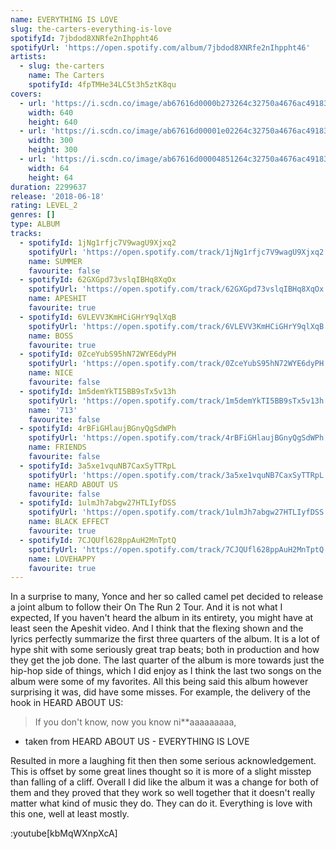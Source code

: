 ```yaml
---
name: EVERYTHING IS LOVE
slug: the-carters-everything-is-love
spotifyId: 7jbdod8XNRfe2nIhppht46
spotifyUrl: 'https://open.spotify.com/album/7jbdod8XNRfe2nIhppht46'
artists:
  - slug: the-carters
    name: The Carters
    spotifyId: 4fpTMHe34LC5t3h5ztK8qu
covers:
  - url: 'https://i.scdn.co/image/ab67616d0000b273264c32750a4676ac49183fbb'
    width: 640
    height: 640
  - url: 'https://i.scdn.co/image/ab67616d00001e02264c32750a4676ac49183fbb'
    width: 300
    height: 300
  - url: 'https://i.scdn.co/image/ab67616d00004851264c32750a4676ac49183fbb'
    width: 64
    height: 64
duration: 2299637
release: '2018-06-18'
rating: LEVEL_2
genres: []
type: ALBUM
tracks:
  - spotifyId: 1jNg1rfjc7V9wagU9Xjxq2
    spotifyUrl: 'https://open.spotify.com/track/1jNg1rfjc7V9wagU9Xjxq2'
    name: SUMMER
    favourite: false
  - spotifyId: 62GXGpd73vslqIBHq8XqOx
    spotifyUrl: 'https://open.spotify.com/track/62GXGpd73vslqIBHq8XqOx'
    name: APESHIT
    favourite: true
  - spotifyId: 6VLEVV3KmHCiGHrY9qlXqB
    spotifyUrl: 'https://open.spotify.com/track/6VLEVV3KmHCiGHrY9qlXqB'
    name: BOSS
    favourite: true
  - spotifyId: 0ZceYubS95hN72WYE6dyPH
    spotifyUrl: 'https://open.spotify.com/track/0ZceYubS95hN72WYE6dyPH'
    name: NICE
    favourite: false
  - spotifyId: 1m5demYkTI5BB9sTx5v13h
    spotifyUrl: 'https://open.spotify.com/track/1m5demYkTI5BB9sTx5v13h'
    name: '713'
    favourite: false
  - spotifyId: 4rBFiGHlaujBGnyQgSdWPh
    spotifyUrl: 'https://open.spotify.com/track/4rBFiGHlaujBGnyQgSdWPh'
    name: FRIENDS
    favourite: false
  - spotifyId: 3a5xe1vquNB7CaxSyTTRpL
    spotifyUrl: 'https://open.spotify.com/track/3a5xe1vquNB7CaxSyTTRpL'
    name: HEARD ABOUT US
    favourite: false
  - spotifyId: 1ulmJh7abgw27HTLIyfDSS
    spotifyUrl: 'https://open.spotify.com/track/1ulmJh7abgw27HTLIyfDSS'
    name: BLACK EFFECT
    favourite: true
  - spotifyId: 7CJQUfl628ppAuH2MnTptQ
    spotifyUrl: 'https://open.spotify.com/track/7CJQUfl628ppAuH2MnTptQ'
    name: LOVEHAPPY
    favourite: true
---
```

In a surprise to many, Yonce and her so called camel pet decided to release a joint album to
follow their On The Run 2 Tour. And it is not what I expected, If you haven't heard the album
in its entirety, you might have at least seen the Apeshit video. And I think that the flexing
shown and the lyrics perfectly summarize the first three quarters of the album. It is a lot of
hype shit with some seriously great trap beats; both in production and how they get the job done.
The last quarter of the album is more towards just the hip-hop side of things, which I did
enjoy as I think the last two songs on the album were some of my favorites. All this being
said this album however surprising it was, did have some misses. For example, the delivery
of the hook in HEARD ABOUT US:

> If you don't know, now you know ni**aaaaaaaaa,
- taken from HEARD ABOUT US - EVERYTHING IS LOVE

Resulted in more a laughing fit then then some serious acknowledgement. This is offset by
some great lines thought so it is more of a slight misstep than falling of a cliff. Overall
I did like the album it was a change for both of them and they proved that they work so well
together that it doesn't really matter what kind of music they do. They can do it. Everything
is love with this one, well at least mostly.

:youtube[kbMqWXnpXcA]
